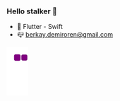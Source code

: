 ### Hello stalker 👋

- 🚀 Flutter - Swift
- 📪 berkay.demiroren@gmail.com

![snake gif](https://github.com/kayberd/kayberd/blob/output/github-contribution-grid-snake.gif)
